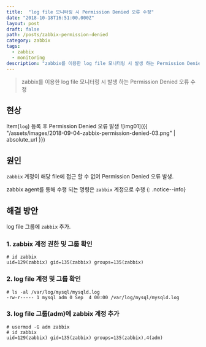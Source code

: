 ```yaml
---
title:  "log file 모니터링 시 Permission Denied 오류 수정"
date: "2018-10-18T16:51:00.000Z"
layout: post
draft: false
path: /posts/zabbix-permission-denied
category: zabbix
tags: 
  - zabbix 
  - monitoring
description: "zabbix를 이용한 log file 모니터링 시 발생 하는 Permission Denied 오류 수정"
---
```

> zabbix를 이용한 log file 모니터링 시 발생 하는 Permission Denied 오류 수정

## 현상
Item(`log`) 등록 후 Permission Denied 오류 발생 
![img01]({{ "/assets/images/2018-09-04-zabbix-permission-denied-03.png" | absolute_url }})

## 원인
`zabbix` 계정이 해당 file에 접근 할 수 없어 Permission Denied 오류 발생.

zabbix agent를 통해 수행 되는 명령은 `zabbix` 계정으로 수행
{: .notice--info}

## 해결 방안
log file 그룹에 `zabbix` 추가.
###  1. zabbix 계정 권한 및 그룹 확인
``` shell
# id zabbix 
uid=129(zabbix) gid=135(zabbix) groups=135(zabbix)
```

###  2. log file 계정 및 그룹 확인
``` shell
# ls -al /var/log/mysql/mysqld.log
-rw-r----- 1 mysql adm 0 Sep  4 00:00 /var/log/mysql/mysqld.log
```

###  3. log file 그룹(adm)에 zabbix 계정 추가
``` shell
# usermod -G adm zabbix
# id zabbix
uid=129(zabbix) gid=135(zabbix) groups=135(zabbix),4(adm)
```
